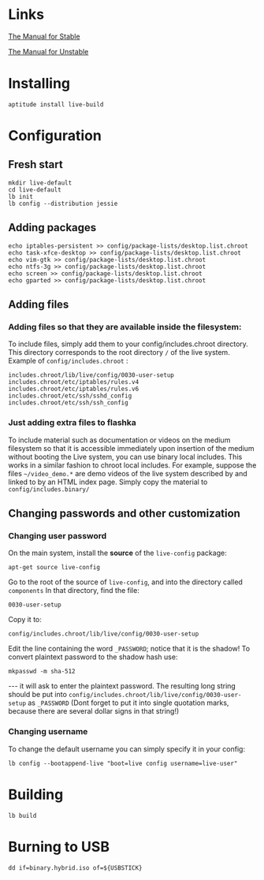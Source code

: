 # Links

[The Manual for Stable](http://live.debian.net/manual/stable/html/live-manual.en.html)

[The Manual for Unstable](http://live.debian.net/manual/unstable/html/live-manual.en.html)

# Installing

    aptitude install live-build

# Configuration

## Fresh start

    mkdir live-default
    cd live-default
    lb init
    lb config --distribution jessie

## Adding packages

    echo iptables-persistent >> config/package-lists/desktop.list.chroot
    echo task-xfce-desktop >> config/package-lists/desktop.list.chroot
    echo vim-gtk >> config/package-lists/desktop.list.chroot
    echo ntfs-3g >> config/package-lists/desktop.list.chroot
    echo screen >> config/package-lists/desktop.list.chroot
    echo gparted >> config/package-lists/desktop.list.chroot

## Adding files

### Adding files so that they are available inside the filesystem:

To include files, simply add them to your config/includes.chroot directory. This directory corresponds 
to the root directory `/` of the live system.
Example of `config/includes.chroot` :

    includes.chroot/lib/live/config/0030-user-setup
    includes.chroot/etc/iptables/rules.v4
    includes.chroot/etc/iptables/rules.v6
    includes.chroot/etc/ssh/sshd_config
    includes.chroot/etc/ssh/ssh_config

### Just adding extra files to flashka

To include material such as documentation or videos on the medium
filesystem so that it is accessible immediately upon insertion of the
medium without booting the Live system, you can use binary local
includes. This works in a similar fashion to chroot local includes. For
example, suppose the files `~/video_demo.*` are demo videos of the live
system described by and linked to by an HTML index page. Simply copy the
material to `config/includes.binary/`

## Changing passwords and other customization

### Changing user password

On the main system, install the __source__ of the `live-config` package:

    apt-get source live-config

Go to the root of the source of `live-config`, and into the directory called `components`
In that directory, find the file:

    0030-user-setup

Copy it to:

    config/includes.chroot/lib/live/config/0030-user-setup

Edit the line containing the word `_PASSWORD`; notice that it is the shadow! To convert plaintext password to the shadow hash use:

    mkpasswd -m sha-512

\--- it will ask to enter the plaintext password.
The resulting long string should be put into `config/includes.chroot/lib/live/config/0030-user-setup` as `_PASSWORD`
(Dont forget to put it into single quotation marks, because there are several dollar signs in that string!)

### Changing username

To change the default username you can simply specify it in your config:

    lb config --bootappend-live "boot=live config username=live-user"

# Building

    lb build

# Burning to USB

    dd if=binary.hybrid.iso of=${USBSTICK}
